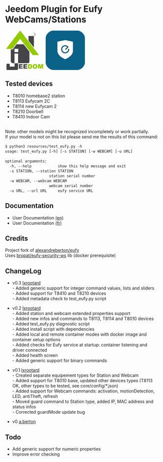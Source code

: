 # Jeedom Plugin for Eufy WebCams/Stations

![Logo Jeedom](docs/images/jeedom.png)
![Logo Plugin](docs/images/eufy.png)

## Tested devices
- T8010 homebase2 station
- T8113 Eufycam 2C
- T8114 new Eufycam 2
- T8210 Doorbell
- T8410 Indoor Cam

<br>Note: other models might be recognized incompletely or work partially.
<br>If your model is not on this list please send me the results of this command:

    $ python3 resources/test_eufy.py -h
    usage: test_eufy.py [-h] [-s STATION] [-w WEBCAM] [-u URL]

    optional arguments:
      -h, --help            show this help message and exit
      -s STATION, --station STATION
                        station serial number
      -w WEBCAM, --webcam WEBCAM
                        webcam serial number
      -u URL, --url URL     eufy service URL

## Documentation

- User Documentation [(en)](docs/en_US/index.md)
- User Documentation [(fr)](docs/fr_FR/index.md)

## Credits
Project fork of [alexandreberton/eufy](https://github.com/alexandreberton/eufy)
<br>Uses [bropat/eufy-security-ws](https://github.com/bropat/eufy-security-ws) lib (docker prerequisite)

## ChangeLog
* v0.3 [lxrootard](https://github.com/lxrootard)
<br> - Added generic support for integer command values, lists and sliders
<br> - Added support for T8410 and T8210 devices
<br> - Added metadata check to test_eufy.py script

* v0.2 [lxrootard](https://github.com/lxrootard)
<br> - Added station and webcam extended properties support
<br> - Added new infos and commands to T8113, T8114 and T8010 devices
<br> - Added test_eufy.py diagnostic script
<br> - Added install script with dependencies
<br> - Added local and remote container modes with docker image and container setup options
<br> - Added checks for Eufy service at startup: container listening and driver connected
<br> - Added health screen
<br> - Added generic support for binary commands

* v0.1 [lxrootard](https://github.com/lxrootard) 
<br> - Created separate equipement types for Station and Webcam 
<br> - Added support for T8010 base, updated other devices types (T8113 OK, other types to be tested, see core/config/*.json)
<br> - Added support for Webcam commands: activation, motionDetection, LED, antiTheft, refresh
<br> - Moved guard command to Station type, added IP, MAC address and status infos
<br> - Corrected guardMode update bug

* v0 [a.berton](https://github.com/alexandreberton)

## Todo
* Add generic support for numeric properties
* Improve error checking
